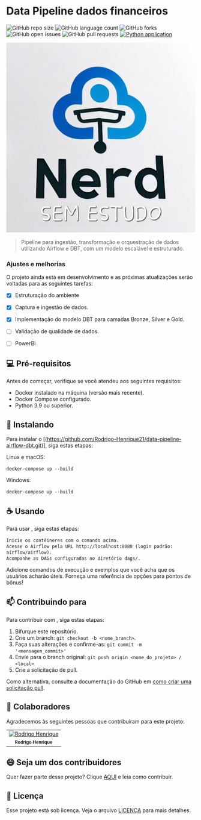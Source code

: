 # Data Pipeline dados financeiros

![GitHub repo size](https://img.shields.io/github/repo-size/Rodrigo-Henrique21/data-pipeline-airflow-dbt?style=for-the-badge)
![GitHub language count](https://img.shields.io/github/languages/count/Rodrigo-Henrique21/data-pipeline-airflow-dbt?style=for-the-badge)
![GitHub forks](https://img.shields.io/github/forks/Rodrigo-Henrique21/data-pipeline-airflow-dbt?style=for-the-badge)
![GitHub open issues](https://img.shields.io/github/issues/Rodrigo-Henrique21/data-pipeline-airflow-dbt?style=for-the-badge)
![GitHub pull requests](https://img.shields.io/github/issues-pr/Rodrigo-Henrique21/data-pipeline-airflow-dbt?style=for-the-badge)
[![Python application](https://github.com/Rodrigo-Henrique21/data-pipeline-airflow-dbt/actions/workflows/python-app.yml/badge.svg)](https://github.com/Rodrigo-Henrique21/data-pipeline-airflow-dbt/actions/workflows/python-app.yml)

<img src="src/img/imagem_project.png" alt="Exemplo imagem">

> Pipeline para ingestão, transformação e orquestração de dados utilizando Airflow e DBT, com um modelo escalável e estruturado.

### Ajustes e melhorias

O projeto ainda está em desenvolvimento e as próximas atualizações serão voltadas para as seguintes tarefas:

- [x] Estruturação do ambiente
- [x] Captura e ingestão de dados.
- [x] Implementação do modelo DBT para camadas Bronze, Silver e Gold.
- [ ] Validação de qualidade de dados.
- [ ] PowerBi


## 💻 Pré-requisitos

Antes de começar, verifique se você atendeu aos seguintes requisitos:

- Docker instalado na máquina (versão mais recente).
- Docker Compose configurado.
- Python 3.9 ou superior.

## 🚀 Instalando <Data Pipeline>

Para instalar o [(https://github.com/Rodrigo-Henrique21/data-pipeline-airflow-dbt.git)], siga estas etapas:

Linux e macOS:

```
docker-compose up --build
```

Windows:

```
docker-compose up --build
```

## ☕ Usando <Data Pipeline>

Para usar <Data Pipeline>, siga estas etapas:

```
Inicie os contêineres com o comando acima.
Acesse o Airflow pela URL http://localhost:8080 (login padrão: airflow/airflow).
Acompanhe as DAGs configuradas no diretório dags/.
```

Adicione comandos de execução e exemplos que você acha que os usuários acharão úteis. Forneça uma referência de opções para pontos de bônus!

## 📫 Contribuindo para <Data Pipeline>

Para contribuir com <Data Pipeline>, siga estas etapas:

1. Bifurque este repositório.
2. Crie um branch: `git checkout -b <nome_branch>`.
3. Faça suas alterações e confirme-as: `git commit -m '<mensagem_commit>'`
4. Envie para o branch original: `git push origin <nome_do_projeto> / <local>`
5. Crie a solicitação de pull.

Como alternativa, consulte a documentação do GitHub em [como criar uma solicitação pull](https://help.github.com/en/github/collaborating-with-issues-and-pull-requests/creating-a-pull-request).

## 🤝 Colaboradores

Agradecemos às seguintes pessoas que contribuíram para este projeto:

<table>
  <tr>
    <td align="center">
      <a href="https://github.com/Rodrigo-Henrique21" title="Perfil no GitHub">
        <img src="https://avatars.githubusercontent.com/u/137960299?v=4" width="100px;" alt="Rodrigo Henrique"/><br>
        <sub>
          <b>Rodrigo Henrique</b>
        </sub>
      </a>
    </td>
  </tr>
</table>

## 😄 Seja um dos contribuidores

Quer fazer parte desse projeto? Clique [AQUI](CONTRIBUTING.md) e leia como contribuir.

## 📝 Licença

Esse projeto está sob licença. Veja o arquivo [LICENÇA](LICENSE.md) para mais detalhes.
